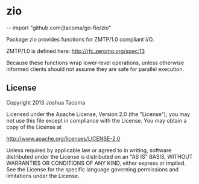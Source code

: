 # zio
--
    import "github.com/jtacoma/go-fio/zio"

Package zio provides functions for ZMTP/1.0 compliant I/O.

ZMTP/1.0 is defined here: http://rfc.zeromq.org/spec:13

Because these functions wrap lower-level operations, unless otherwise
informed clients should not assume they are safe for parallel execution.

License
-------

Copyright 2013 Joshua Tacoma

Licensed under the Apache License, Version 2.0 (the "License");
you may not use this file except in compliance with the License.
You may obtain a copy of the License at

  http://www.apache.org/licenses/LICENSE-2.0

Unless required by applicable law or agreed to in writing, software
distributed under the License is distributed on an "AS IS" BASIS,
WITHOUT WARRANTIES OR CONDITIONS OF ANY KIND, either express or implied.
See the License for the specific language governing permissions and
limitations under the License.
